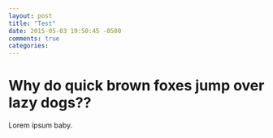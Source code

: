 ```yaml
---
layout: post
title: "Test"
date: 2015-05-03 19:50:45 -0500
comments: true
categories: 
---
```


# Why do quick brown foxes jump over lazy dogs??

Lorem ipsum baby.